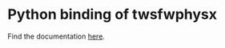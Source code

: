 # Python binding of twsfwphysx

Find the documentation [here](https://tondorf.github.io/twsfwphysx/python-binding/).
